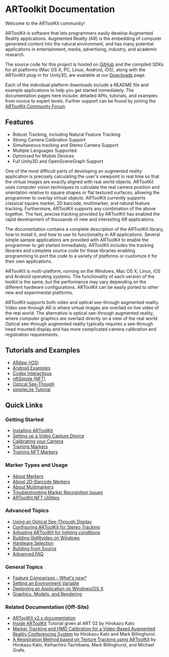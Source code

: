# ARToolkit Documentation

Welcome to the ARToolKit community!

ARToolKit is software that lets programmers easily develop Augmented Reality applications. Augmented Reality (AR) is the embedding of computer generated content into the natural environment, and has many potential applications in entertainment, media, advertising, industry, and academic research.

The source code for this project is hosted on [GitHub][artk_github] and the compiled SDKs for all platforms (Mac OS X, PC, Linux, Android, iOS), along with the ARToolKit plug-in for Unity3D, are available at our [Downloads][artk_sdk_download] page.

Each of the individual platform downloads include a README file and example applications to help you get started immediately.  The documentation pages here include: detailed APIs, tutorials, and examples from novice to expert levels. Further support can be found by joining the [ARToolKit Community Forum][artk_forums].

## Features

* Robust Tracking, including Natural Feature Tracking
* Strong Camera Calibration Support
* Simultaneous tracking and Stereo Camera Support
* Multiple Languages Supported
* Optimized for Mobile Devices
* Full Unity3D and OpenSceneGraph Support

One of the most difficult parts of developing an augmented reality application is precisely calculating the user's viewpoint in real time so that the virtual images are exactly aligned with real world objects. ARToolKit uses computer vision techniques to calculate the real camera position and orientation relative to square shapes or flat textured surfaces, allowing the programmer to overlay virtual objects. ARToolKit currently supports classical square marker, 2D barcode, multimarker, and natural feature tracking. Furthermore, ARToolKit supports any combination of the above together. The fast, precise tracking provided by ARToolKit has enabled the rapid development of thousands of new and interesting AR applications.

The documentation contains a complete description of the ARToolKit library, how to install it, and how to use its functionality in AR applications. Several simple sample applications are provided with ARToolKit to enable the programmer to get started immediately. ARToolKit includes the tracking libraries and complete source code for these libraries enabling programming to port the code to a variety of platforms or customize it for their own applications.

ARToolKit is multi-platform, running on the Windows, Mac OS X, Linux, iOS and Android operating systems. The functionality of each version of the toolkit is the same, but the performance may vary depending on the different hardware configurations. ARToolKit can be easily ported to other new and experimental platforms.

ARToolKit supports both video and optical see-through augmented reality. Video see-through AR is where virtual images are overlaid on live video of the real world. The alternative is optical see-through augmented reality, where computer graphics are overlaid directly on a view of the real world. Optical see-through augmented reality typically requires a see-through head mounted display and has more complicated camera calibration and registration requirements.

## Tutorials and Examples

* [ARApp (iOS)][example_arapp]
* [Android Examples][android_examples]
* [Codex Interactivus][codex_interactivus]
* [nftSimple (NFT)][example_nftsimple]
* [Optical See-Though][example_optical]
* [simpleLite Tutorial][example_simplelite]

## Quick Links

### Getting Started
* [Installing ARToolKit][about_installing]
* [Setting up a Video Capture Device][config_video_capture]
* [Calibrating your Camera][camera_calibration]
* [Training Markers][marker_training]
* [Training NFT Markers][marker_nft_training]

### Marker Types and Usage
* [About Markers][marker_about]
* [About 2D-Barcode Markers][marker_barcode]
* [About Multimarkers][marker_multi]
* [Troubleshooting Marker Recognition Issues][marker_troubleshooting]
* [ARToolKit NFT Utilities][marker_nft_utilities]

### Advanced Topics
* [Using an Optical See-Through Display][config_optical_see-through]
* [Configuring ARToolKit for Stereo Tracking][config_camera_stereo_tracking]
* [Adjusting ARToolKit for lighting conditions][config_adjusting_exposure]
* [Building libARvideo on Windows][windows_building_libarvideo]
* [Hardware Selection][about_hardware_selection]
* [Building from Source][build_artoolkit]
* [Advanced FAQ][about_faq]

### General Topics
* [Feature Comparison - *What's new?*][about_feature_comparison]
* [Setting an Environment Variable][general_environment_variables]
* [Deploying an Application on Windows/OS X][general_deploy_application]
* [Graphics, Models, and Rendering][about_rendering]

### Related Documentation (Off-Site)
* [ARToolKit v2.x documentation][external_2x_docs]
* [Inside ARToolKit][external_inside_artoolkit] Tutorial given at ART 02 by Hirokazu Kato
* [Marker Tracking and HMD Calibration for a Video-Based Augmented Reality Conferencing System][external_hmd_conferencing] by Hirokazu Kato and Mark Billinghurst.
* [A Registration Method based on Texture Tracking using ARToolKit][external_registration_method] by Hirokazu Kato, Keihachiro Tachibana, Mark Billinghurst, and Michael Grafe.

[about_installing]: Getting_Started:about_installing
[config_video_capture]: Configuration:config_video_capture
[camera_calibration]: Configuration:camera_calibration
[marker_training]: Marker_Training:marker_training
[marker_nft_training]: Marker_Training:marker_nft_training
[marker_about]: Marker_Training:marker_about
[marker_barcode]: Marker_Training:marker_barcode
[marker_multi]: Marker_Training:marker_multi
[marker_troubleshooting]: Marker_Training:marker_troubleshooting
[marker_nft_utilities]: Marker_Training:marker_nft_utilities
[config_optical_see-through]: Advanced_Topics:config_optical_see-through
[config_camera_stereo_tracking]: Advanced_Topics:config_camera_stereo_tracking
[config_adjusting_exposure]: Configuration:config_adjusting_exposure
[windows_building_libarvideo]: Advanced_Topics:windows_building_libarvideo
[about_hardware_selection]: Advanced_Topics:about_hardware_selection
[build_artoolkit]: Advanced_Topics:build_artoolkit
[about_faq]: Advanced_Topics:about_faq
[about_feature_comparison]: Getting_Started:about_feature_comparison
[general_environment_variables]: Getting_Started:general_environment_variables
[general_deploy_application]: Getting_Started:general_deploy_application
[about_rendering]: Getting_Started:about_rendering
[android_examples]: Android:android_examples
[example_arapp]: Examples:example_arapp
[codex_interactivus]: Examples:example_codex_interactivus
[example_nftsimple]: Examples:example_nftsimple
[example_optical]: Examples:example_optical
[example_simplelite]: Examples:example_simplelite

[artk_github]: https://github.com/artoolkit
[artk_sdk_download]: http://artoolkit.org/download-artoolkit-sdk
[artk_forums]: http://artoolkit.org/community/forums/
[external_2x_docs]: http://www.hitl.washington.edu/artoolkit/documentation/
[external_inside_artoolkit]: http://www.hitl.washington.edu/artoolkit/Papers/ART02-Tutorial.pdf
[external_hmd_conferencing]: http://www.hitl.washington.edu/artoolkit/Papers/IWAR99.kato.pdf
[external_registration_method]: http://ieeexplore.ieee.org/xpls/abs_all.jsp?arnumber=1320435
